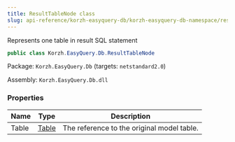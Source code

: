 ```yaml
---
title: ResultTableNode class
slug: api-reference/korzh-easyquery-db/korzh-easyquery-db-namespace/resulttablenode-class
---
```

Represents one table in result SQL statement
```csharp
public class Korzh.EasyQuery.Db.ResultTableNode

```
Package: `Korzh.EasyQuery.Db` (targets: `netstandard2.0`)

Assembly: `Korzh.EasyQuery.Db.dll`

### Properties

| Name | Type | Description | 
| --- | --- | --- | 
| Table | [Table](api-reference/korzh-easyquery-db/korzh-easyquery-db-namespace/table-class) | The reference to the original model table. |